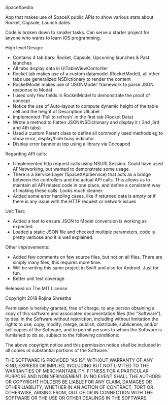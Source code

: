 SpaceXpedia

App that makes use of SpaceX public APIs to show various stats about Rocket, Capsule, Launch dates.

Code is broken down to smaller tasks. Can serve a starter project for anyone who wants to learn iOS programming.

High level Design:
- Contains 4 tab bars: Rocket, Capsule, Upcoming launches & Past launches
- All tabs display data in UITableViewContorller
- Rocket tab makes use of a custom datamodel (RocketModel), all other tabs use generalized NSDictionary to render the content
- RocketModel makes use of 'JSONModel' framework to parse JSON response to Model
- I used only few fields in RocketModel to demonstrate the proof of concept
- Notice the use of Auto-layout to compute dynamic height of the table cell and the height of Description UILabel
- Implemented 'Pull to refresh' in the first tab (Rocket Data)
- Wrote a method to flatten JSON/NSDictionary and display it ( 2nd ,3rd and 4th tabs)
- Used a custom Parent class to define all commonly used methods eg to show error, display/hide busy indicator
- Display error banner at top using a library via Cocoapod

Regarding API calls:
- I implemented http request calls using NSURLSession. Could have used AFNetworking, but wanted to demonstrate some usage.
- There is a Service Layer (SpaceXApiService) that acts as a bridge between the controllers and the actual API calls.
This allows us to maintain all API related code in one place, and define a consistent way of making these calls. Looks much cleaner.
- Added some error handling cases, like if returned data is empty or if there is any issue with the HTTP request or network issues

Unit Test:
- Added a test to ensure JSON to Model conversion is working as expected.
- Loaded a static JSON file and checked multiple parameters, code is pretty verbose and it is well explained.

Other improvements:
- Added few comments on few source files, but not on all files. There are simply many files, this requires more time.
- Will be writing this same project in Swift and also for Android. Just for fun.
- Better unit test coverage

Released on The MIT License

Copyright 2018 Rojina Shrestha

Permission is hereby granted, free of charge, to any person obtaining a copy of this software and associated documentation files (the "Software"), to deal in the Software without restriction, including without limitation the rights to use, copy, modify, merge, publish, distribute, sublicense, and/or sell copies of the Software, and to permit persons to whom the Software is furnished to do so, subject to the following conditions:

The above copyright notice and this permission notice shall be included in all copies or substantial portions of the Software.

THE SOFTWARE IS PROVIDED "AS IS", WITHOUT WARRANTY OF ANY KIND, EXPRESS OR IMPLIED, INCLUDING BUT NOT LIMITED TO THE WARRANTIES OF MERCHANTABILITY, FITNESS FOR A PARTICULAR PURPOSE AND NONINFRINGEMENT. IN NO EVENT SHALL THE AUTHORS OR COPYRIGHT HOLDERS BE LIABLE FOR ANY CLAIM, DAMAGES OR OTHER LIABILITY, WHETHER IN AN ACTION OF CONTRACT, TORT OR OTHERWISE, ARISING FROM, OUT OF OR IN CONNECTION WITH THE SOFTWARE OR THE USE OR OTHER DEALINGS IN THE SOFTWARE.

